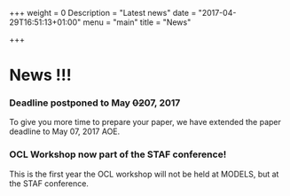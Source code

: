 +++
weight = 0
Description = "Latest news"
date = "2017-04-29T16:51:13+01:00"
menu = "main"
title = "News"

+++

# News !!!

### Deadline postponed to May ~~02~~07, 2017

To give you more time to prepare your paper, we have extended the paper deadline to May 07, 2017 AOE.


### OCL Workshop now part of the STAF conference!

This is the first year the OCL workshop will not be held at MODELS, but at the STAF conference.
